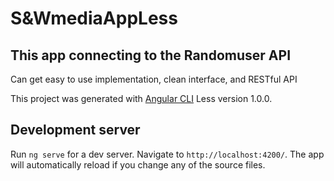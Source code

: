 # S&WmediaAppLess

## This app connecting to the Randomuser API 
  Can get easy to use implementation, clean interface, and RESTful API 
  
This project was generated with [Angular CLI](https://github.com/angular/angular-cli) Less version 1.0.0.

## Development server

Run `ng serve` for a dev server. Navigate to `http://localhost:4200/`. The app will automatically reload if you change any of the source files.


